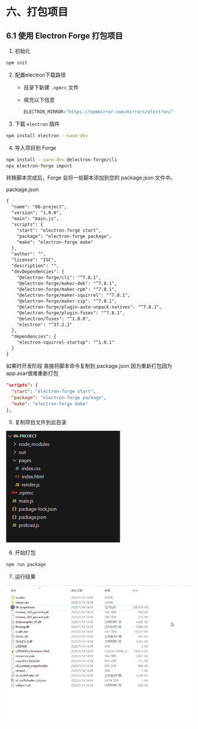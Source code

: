 # 六、打包项目

## 6.1 使用 Electron Forge 打包项目

1. 初始化

```sh
npm init
```

2. 配置electron下载路径

    - 目录下新建 `.npmrc` 文件

    - 填充以下信息

      ```js
      ELECTRON_MIRROR="https://npmmirror.com/mirrors/electron/"
      ```
3. 下载 `electron` 插件

```sh
npm install electron --save-dev
```

4. 导入项目到 Forge

```sh
npm install --save-dev @electron-forge/cli
npx electron-forge import
```

转换脚本完成后，Forge 会将一些脚本添加到您的 package.json 文件中。

package.json

```json{5-9}
{
  "name": "06-project",
  "version": "1.0.0",
  "main": "main.js",
  "scripts": {
    "start": "electron-forge start",
    "package": "electron-forge package",
    "make": "electron-forge make"
  },
  "author": "",
  "license": "ISC",
  "description": "",
  "devDependencies": {
    "@electron-forge/cli": "^7.8.1",
    "@electron-forge/maker-deb": "^7.8.1",
    "@electron-forge/maker-rpm": "^7.8.1",
    "@electron-forge/maker-squirrel": "^7.8.1",
    "@electron-forge/maker-zip": "^7.8.1",
    "@electron-forge/plugin-auto-unpack-natives": "^7.8.1",
    "@electron-forge/plugin-fuses": "^7.8.1",
    "@electron/fuses": "^1.8.0",
    "electron": "^37.2.1"
  },
  "dependencies": {
    "electron-squirrel-startup": "^1.0.1"
  }
}
```

如果时开发阶段 直接将脚本命令复制到 package.json 因为重新打包因为app.asar很难重新打包

```json
"scripts": {
  "start": "electron-forge start",
  "package": "electron-forge package",
  "make": "electron-forge make"
},
```


5. 复制项目文件到此目录

![](/application/electron/base/032.png)

6. 开始打包

```sh
npm run package
```

7. 运行结果
  
![](/application/electron/base/033.gif)
